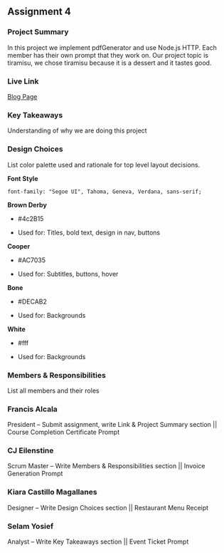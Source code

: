 ## Assignment 4

### Project Summary

In this project we implement pdfGenerator and use Node.js HTTP. Each member has their own prompt that they work on.
Our project topic is tiramisu, we chose tiramisu because it is a dessert and it tastes good.

### Live Link

[Blog Page](https://{username}.github.io/{reponame}/homework-2)

### Key Takeaways

Understanding of why we are doing this project

### Design Choices

List color palette used and rationale for top level layout decisions.

**Font Style**
``` 
font-family: "Segoe UI", Tahoma, Geneva, Verdana, sans-serif;
```

**Brown Derby**
- #4c2B15

- Used for: Titles, bold text, design in nav, buttons


**Cooper**
- #AC7035

- Used for: Subtitles, buttons, hover

**Bone**
- #DECAB2

- Used for: Backgrounds


**White**
- #fff

- Used for: Backgrounds


### Members & Responsibilities

List all members and their roles

### Francis Alcala

President – Submit assignment, write Link & Project Summary section || Course Completion Certificate Prompt

### CJ Eilenstine

Scrum Master – Write Members & Responsibilities section || Invoice Generation Prompt

### Kiara Castillo Magallanes

Designer – Write Design Choices section || Restaurant Menu Receipt

### Selam Yosief

Analyst – Write Key Takeaways section || Event Ticket Prompt
